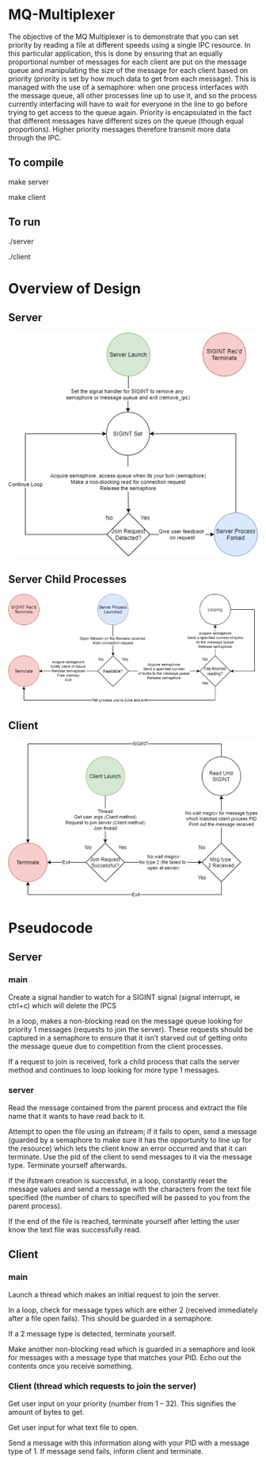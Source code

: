 # MQ-Multiplexer

The objective of the MQ Multiplexer is to demonstrate that you can set priority by reading a file at different speeds using a single IPC resource. In this particular application, this is done by ensuring that an equally proportional number of messages for each client are put on the message queue and manipulating the size of the message for each client based on priority (priority is set by how much data to get from each message). This is managed with the use of a semaphore: when one process interfaces with the message queue, all other processes line up to use it, and so the process currently interfacing will have to wait for everyone in the line to go before trying to get access to the queue again. Priority is encapsulated in the fact that different messages have different sizes on the queue (though equal proportions). Higher priority messages therefore transmit more data through the IPC.

## To compile
make server

make client


## To run
./server

./client

# Overview of Design

## Server
![](/Documentation/Images/server.png)

## Server Child Processes
![](/Documentation/Images/server_child_process.png)

## Client
![](/Documentation/Images/client.png)


# Pseudocode

## Server

### main
Create a signal handler to watch for a SIGINT signal (signal interrupt, ie ctrl+c) which will delete the IPCS

In a loop, makes a non-blocking read on the message queue looking for priority 1 messages (requests to
join the server). These requests should be captured in a semaphore to ensure that it isn’t starved out of
getting onto the message queue due to competition from the client processes.

If a request to join is received, fork a child process that calls the server method and continues to loop
looking for more type 1 messages.

### server
Read the message contained from the parent process and extract the file name that it wants to have
read back to it.

Attempt to open the file using an ifstream; if it fails to open, send a message (guarded by a semaphore
to make sure it has the opportunity to line up for the resource) which lets the client know an error
occurred and that it can terminate. Use the pid of the client to send messages to it via the message type. Terminate yourself afterwards.

If the ifstream creation is successful, in a loop, constantly reset the message values and send a message
with the characters from the text file specified (the number of chars to specified will be passed to you
from the parent process).

If the end of the file is reached, terminate yourself after letting the user know the text file was
successfully read.

## Client

### main
Launch a thread which makes an initial request to join the server.

In a loop, check for message types which are either 2 (received immediately after a file open fails). This
should be guarded in a semaphore.

If a 2 message type is detected, terminate yourself.

Make another non-blocking read which is guarded in a semaphore and look for messages with a
message type that matches your PID. Echo out the contents once you receive something.

### Client (thread which requests to join the server)
Get user input on your priority (number from 1 – 32). This signifies the amount of bytes to get.

Get user input for what text file to open.

Send a message with this information along with your PID with a message type of 1. If message send
fails, inform client and terminate.
